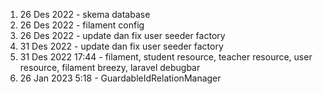 1. 26 Des 2022 - skema database
2. 26 Des 2022 - filament config
3. 26 Des 2022 - update dan fix user seeder factory
4. 31 Des 2022 - update dan fix user seeder factory
5. 31 Des 2022 17:44 - filament, student resource, teacher resource, user resource, filament breezy, laravel debugbar
6. 26 Jan 2023 5:18 - GuardableIdRelationManager